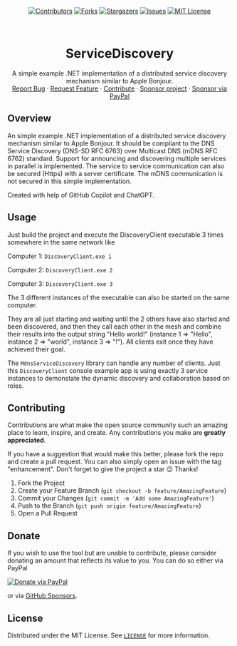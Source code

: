 <!-- SHIELDS -->
<div align="center">

[![Contributors][contributors-shield]][contributors-url]
[![Forks][forks-shield]][forks-url]
[![Stargazers][stars-shield]][stars-url]
[![Issues][issues-shield]][issues-url]
[![MIT License][license-shield]][license-url]

</div>

<!-- PROJECT LOGO -->
<br />
<div align="center">
  <h1 align="center">ServiceDiscovery</h1>

  <p align="center">
    A simple example .NET implementation of a distributed service discovery mechanism similar to Apple Bonjour.
    <br />
    <a href="https://github.com/thgossler/ServiceDiscovery/issues">Report Bug</a>
    ·
    <a href="https://github.com/thgossler/ServiceDiscovery/issues">Request Feature</a>
    ·
    <a href="https://github.com/thgossler/ServiceDiscovery#contributing">Contribute</a>
    ·
    <a href="https://github.com/sponsors/thgossler">Sponsor project</a>
    ·
    <a href="https://www.paypal.com/donate/?hosted_button_id=JVG7PFJ8DMW7J">Sponsor via PayPal</a>
  </p>
</div>


## Overview

An simple example .NET implementation of a distributed service discovery mechanism similar to Apple Bonjour. 
It should be compliant to the DNS Service Discovery (DNS-SD RFC 6763) over Multicast DNS (mDNS RFC 6762) standard.
Support for announcing and discovering multiple services in parallel is implemented. The service to service 
communication can also be secured (Https) with a server certificate. The mDNS communication is not secured
in this simple implementation.

Created with help of GitHub Copilot and ChatGPT.


## Usage

Just build the project and execute the DiscoveryClient executable 3 times somewhere in the same network like

Computer 1: `DiscoveryClient.exe 1`

Computer 2: `DiscoveryClient.exe 2`

Computer 3: `DiscoveryClient.exe 3`

The 3 different instances of the executable can also be started on the same computer.

They are all just starting and waiting until the 2 others have also started and been discovered, and then
they call each other in the mesh and combine their results into the output string "Hello world!" 
(instance 1 => "Hello", instance 2 => "world", instance 3 => "!"). All clients exit once they have achieved
their goal.

The `MdnsServiceDiscovery` library can handle any number of clients. Just this `DiscoveryClient` console 
example app is using exactly 3 service instances to demonstate the dynamic discovery and
collaboration based on roles.


## Contributing

Contributions are what make the open source community such an amazing place to learn, inspire, and create. Any contributions you make are **greatly appreciated**.

If you have a suggestion that would make this better, please fork the repo and create a pull request. You can also simply open an issue with the tag "enhancement".
Don't forget to give the project a star :wink: Thanks!

1. Fork the Project
2. Create your Feature Branch (`git checkout -b feature/AmazingFeature`)
3. Commit your Changes (`git commit -m 'Add some AmazingFeature'`)
4. Push to the Branch (`git push origin feature/AmazingFeature`)
5. Open a Pull Request


## Donate

If you wish to use the tool but are unable to contribute, please consider donating an amount that reflects its value to you. You can do so either via PayPal

[![Donate via PayPal](https://www.paypalobjects.com/en_US/i/btn/btn_donate_LG.gif)](https://www.paypal.com/donate/?hosted_button_id=JVG7PFJ8DMW7J)

or via [GitHub Sponsors](https://github.com/sponsors/thgossler).


## License

Distributed under the MIT License. See [`LICENSE`](https://github.com/thgossler/ServiceDiscovery/blob/master/LICENSE) for more information.


<!-- MARKDOWN LINKS & IMAGES (https://www.markdownguide.org/basic-syntax/#reference-style-links) -->
[contributors-shield]: https://img.shields.io/github/contributors/thgossler/ServiceDiscovery.svg
[contributors-url]: https://github.com/thgossler/ServiceDiscovery/graphs/contributors
[forks-shield]: https://img.shields.io/github/forks/thgossler/ServiceDiscovery.svg
[forks-url]: https://github.com/thgossler/ServiceDiscovery/network/members
[stars-shield]: https://img.shields.io/github/stars/thgossler/ServiceDiscovery.svg
[stars-url]: https://github.com/thgossler/ServiceDiscovery/stargazers
[issues-shield]: https://img.shields.io/github/issues/thgossler/ServiceDiscovery.svg
[issues-url]: https://github.com/thgossler/ServiceDiscovery/issues
[license-shield]: https://img.shields.io/github/license/thgossler/ServiceDiscovery.svg
[license-url]: https://github.com/thgossler/ServiceDiscovery/blob/master/LICENSE
